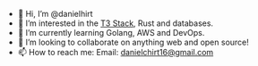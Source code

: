 - 👋 Hi, I’m @danielhirt
- 👀 I’m interested in the [T3 Stack](https://create.t3.gg/), Rust and databases.
- 🌱 I’m currently learning Golang, AWS and DevOps. 
- 💞️ I’m looking to collaborate on anything web and open source!
- 📫 How to reach me: Email: danielchirt16@gmail.com

<!---
danielhirt/danielhirt is a ✨ special ✨ repository because its `README.md` (this file) appears on your GitHub profile.
You can click the Preview link to take a look at your changes.
--->
